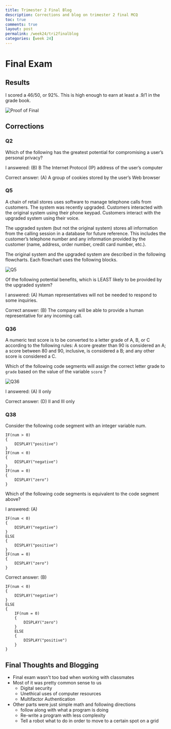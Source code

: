 ```yaml
---
title: Trimester 2 Final Blog
description: Corrections and blog on trimester 2 final MCQ
toc: true
comments: true
layout: post
permalink: /week24/tri2finalblog
categories: [week 24]
---
```


# Final Exam
## Results
I scored a 46/50, or 92%. This is high enough to earn at least a .9/1 in the grade book.

![Proof of Final](https://user-images.githubusercontent.com/111464932/222993447-8f25df99-1464-4444-8ea3-c104633645a7.png)

## Corrections

### Q2

Which of the following has the greatest potential for compromising a user’s personal privacy?


I answered: (B) B The Internet Protocol (IP) address of the user’s computer

Correct answer: (A) A group of cookies stored by the user’s Web browser

### Q5

A chain of retail stores uses software to manage telephone calls from customers. The system was recently upgraded. Customers interacted with the original system using their phone keypad. Customers interact with the upgraded system using their voice.

The upgraded system (but not the original system) stores all information from the calling session in a database for future reference. This includes the customer’s telephone number and any information provided by the customer (name, address, order number, credit card number, etc.).

The original system and the upgraded system are described in the following flowcharts. Each flowchart uses the following blocks.

![Q5](https://user-images.githubusercontent.com/111464932/222993386-8575ebce-27cc-48ff-bb97-dec329ec9145.png)

Of the following potential benefits, which is LEAST likely to be provided by the upgraded system?


I answered: (A) Human representatives will not be needed to respond to some inquiries.

Correct answer: (B) The company will be able to provide a human representative for any incoming call.

### Q36

A numeric test score is to be converted to a letter grade of A, B, or C according to the following rules: A score greater than 90 is considered an A; a score between 80 and 90, inclusive, is considered a B; and any other score is considered a C.

Which of the following code segments will assign the correct letter grade to `grade` based on the value of the variable `score` ?

![Q36](https://user-images.githubusercontent.com/111464932/222993598-d2c1aa07-b1db-42b1-810b-a7f2dd9692de.png)


I answered: (A) II only

Correct answer: (D) II and III only

### Q38

Consider the following code segment with an integer variable num.

    IF(num > 0)
    {
        DISPLAY("positive")
    }
    IF(num < 0)
    {
        DISPLAY("negative")
    }
    IF(num = 0)
    {
        DISPLAY("zero")
    }

Which of the following code segments is equivalent to the code segment above?

I answered: (A)

    IF(num < 0)
    {
        DISPLAY("negative")
    }
    ELSE
    {
        DISPLAY("positive")
    }
    IF(num = 0)
    {
        DISPLAY("zero")
    }


Correct answer: (B)

    IF(num < 0)
    {
        DISPLAY("negative")
    }
    ELSE
    {
        IF(num = 0)
        {
            DISPLAY("zero")
        }
        ELSE
        {
            DISPLAY("positive")
        }
    }


## Final Thoughts and Blogging

- Final exam wasn't too bad when working with classmates
- Most of it was pretty common sense to us
    - Digital security
    - Unethical uses of computer resources
    - Multifactor Authentication
- Other parts were just simple math and following directions
    - follow along with what a program is doing
    - Re-write a program with less complexity
    - Tell a robot what to do in order to move to a certain spot on a grid